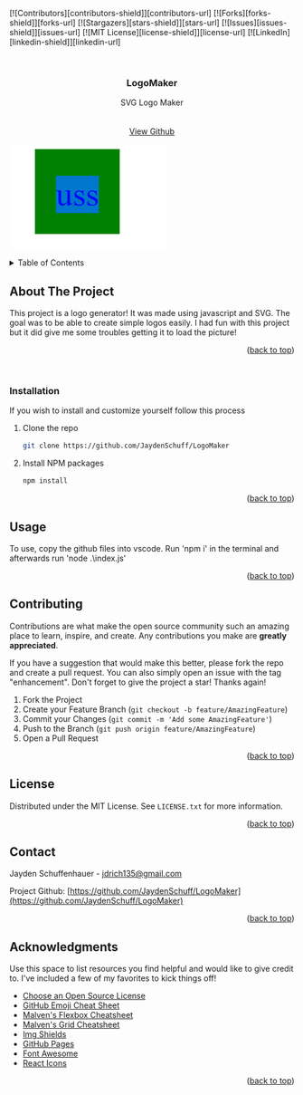 [![Contributors][contributors-shield]][contributors-url]
[![Forks][forks-shield]][forks-url]
[![Stargazers][stars-shield]][stars-url]
[![Issues][issues-shield]][issues-url]
[![MIT License][license-shield]][license-url]
[![LinkedIn][linkedin-shield]][linkedin-url]

<!-- PROJECT LOGO -->
<br />
<div align="center">
  <h3 align="center">LogoMaker</h3>

  <p align="center">
    SVG Logo Maker
    <br />
    <br />
    <br />
    <a href="https://github.com/JaydenSchuff/LogoMaker">View Github</a>
  </p>
</div>


![Alt text](./examples/Capture.PNG)
<!-- TABLE OF CONTENTS -->
<details>
  <summary>Table of Contents</summary>
  <ol>
    <li>
      <a href="#about-the-project">About the Project</a>
      <ul>
      </ul>
    </li>
    <li>
      <ul>
        <li><a href="#installation">Installation</a></li>
      </ul>
    </li>
    <li><a href="#usage">Usage</a></li>
    <li><a href="#contributing">Contributing</a></li>
    <li><a href="#license">License</a></li>
    <li><a href="#contact">Contact</a></li>
    <li><a href="#acknowledgments">Acknowledgments</a></li>
  </ol>
</details>



<!-- ABOUT THE PROJECT -->
## About The Project

This project is a logo generator! It was made using javascript and SVG. The goal was to be able
to create simple logos easily. I had fun with this project but it did give me some troubles getting it to load the 
picture!


<p align="right">(<a href="#readme-top">back to top</a>)</p>

<!-- GETTING STARTED -->
<br>

### Installation

If you wish to install and customize yourself follow this process

1. Clone the repo
   ```sh
   git clone https://github.com/JaydenSchuff/LogoMaker
   ```
2. Install NPM packages
   ```sh
   npm install

<p align="right">(<a href="#readme-top">back to top</a>)</p>



<!-- USAGE EXAMPLES -->
## Usage


To use, copy the github files into vscode. Run 'npm i' in the terminal and afterwards run 'node .\index.js'

<p align="right">(<a href="#readme-top">back to top</a>)</p>

<!-- CONTRIBUTING -->
## Contributing

Contributions are what make the open source community such an amazing place to learn, inspire, and create. Any contributions you make are **greatly appreciated**.

If you have a suggestion that would make this better, please fork the repo and create a pull request. You can also simply open an issue with the tag "enhancement".
Don't forget to give the project a star! Thanks again!

1. Fork the Project
2. Create your Feature Branch (`git checkout -b feature/AmazingFeature`)
3. Commit your Changes (`git commit -m 'Add some AmazingFeature'`)
4. Push to the Branch (`git push origin feature/AmazingFeature`)
5. Open a Pull Request

<p align="right">(<a href="#readme-top">back to top</a>)</p>



<!-- LICENSE -->
## License

Distributed under the MIT License. See `LICENSE.txt` for more information.

<p align="right">(<a href="#readme-top">back to top</a>)</p>



<!-- CONTACT -->
## Contact

Jayden Schuffenhauer - <a href="mailto:jdrich135@gmail.com"> jdrich135@gmail.com</a>

Project Github: [https://github.com/JaydenSchuff/LogoMaker](https://github.com/JaydenSchuff/LogoMaker)


<p align="right">(<a href="#readme-top">back to top</a>)</p>



<!-- ACKNOWLEDGMENTS -->
## Acknowledgments

Use this space to list resources you find helpful and would like to give credit to. I've included a few of my favorites to kick things off!

* [Choose an Open Source License](https://choosealicense.com)
* [GitHub Emoji Cheat Sheet](https://www.webpagefx.com/tools/emoji-cheat-sheet)
* [Malven's Flexbox Cheatsheet](https://flexbox.malven.co/)
* [Malven's Grid Cheatsheet](https://grid.malven.co/)
* [Img Shields](https://shields.io)
* [GitHub Pages](https://pages.github.com)
* [Font Awesome](https://fontawesome.com)
* [React Icons](https://react-icons.github.io/react-icons/search)

<p align="right">(<a href="#readme-top">back to top</a>)</p>
